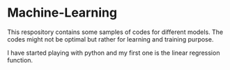 # Machine-Learning
This respository contains some samples of codes for different models.  The codes might not be optimal but rather for learning and training purpose.

I have started playing with python and my first one is the linear regression function. 

